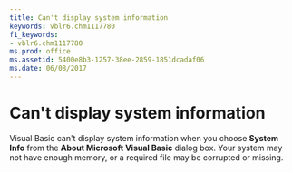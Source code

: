 ```yaml
---
title: Can't display system information
keywords: vblr6.chm1117780
f1_keywords:
- vblr6.chm1117780
ms.prod: office
ms.assetid: 5400e8b3-1257-38ee-2859-1851dcadaf06
ms.date: 06/08/2017
---
```



# Can't display system information

Visual Basic can't display system information when you choose **System Info** from the **About Microsoft Visual Basic** dialog box. Your system may not have enough memory, or a required file may be corrupted or missing.


